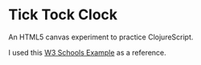 # Tick Tock Clock

An HTML5 canvas experiment to practice ClojureScript.

I used this [W3 Schools Example](https://www.w3schools.com/graphics/canvas_clock_start.asp) as a reference.
